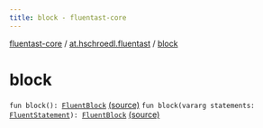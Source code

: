```yaml
---
title: block - fluentast-core
---
```


[fluentast-core](../index.html) / [at.hschroedl.fluentast](index.html) / [block](.)

# block

`fun block(): `[`FluentBlock`](../at.hschroedl.fluentast.ast.statement/-fluent-block.html) [(source)](http://github.com/hschroedl/fluentast/tree/master/core/at.hschroedl.fluentast/Fluentast.kt#L265)
`fun block(vararg statements: `[`FluentStatement`](../at.hschroedl.fluentast.ast.statement/-fluent-statement/index.html)`): `[`FluentBlock`](../at.hschroedl.fluentast.ast.statement/-fluent-block.html) [(source)](http://github.com/hschroedl/fluentast/tree/master/core/at.hschroedl.fluentast/Fluentast.kt#L269)